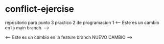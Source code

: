 # conflict-ejercise
repositorio para punto 3 practico 2 de programacion 1
<-- Este es un cambio en la main branch. -->


<-- Este es un cambio en la feature branch NUEVO CAMBIO -->
